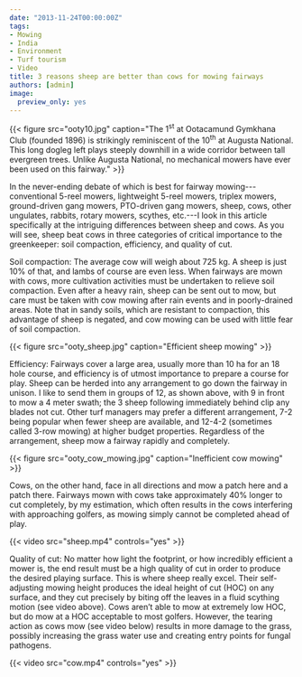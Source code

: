 ```yaml
---
date: "2013-11-24T00:00:00Z"
tags:
- Mowing
- India
- Environment
- Turf tourism
- Video
title: 3 reasons sheep are better than cows for mowing fairways
authors: [admin]
image:
  preview_only: yes
---
```


{{< figure src="ooty10.jpg" caption="The 1<sup>st</sup> at Ootacamund Gymkhana Club (founded 1896) is strikingly reminiscent of the 10<sup>th</sup> at Augusta National. This long dogleg left plays steeply downhill in a wide corridor between tall evergreen trees. Unlike Augusta National, no mechanical mowers have ever been used on this fairway." >}}

In the never-ending debate of which is best for fairway mowing---conventional 5-reel mowers, lightweight 5-reel mowers, triplex mowers, ground-driven gang mowers, PTO-driven gang mowers, sheep, cows, other ungulates, rabbits, rotary mowers, scythes, etc.---I look in this article specifically at the intriguing differences between sheep and cows. As you will see, sheep beat cows in three categories of critical importance to the greenkeeper: soil compaction, efficiency, and quality of cut.

Soil compaction: The average cow will weigh about 725 kg. A sheep is just 10% of that, and lambs of course are even less. When fairways are mown with cows, more cultivation activities must be undertaken to relieve soil compaction. Even after a heavy rain, sheep can be sent out to mow, but care must be taken with cow mowing after rain events and in poorly-drained areas. Note that in sandy soils, which are resistant to compaction, this advantage of sheep is negated, and cow mowing can be used with little fear of soil compaction.

{{< figure src="ooty_sheep.jpg" caption="Efficient sheep mowing" >}}

Efficiency: Fairways cover a large area, usually more than 10 ha for an 18 hole course, and efficiency is of utmost importance to prepare a course for play. Sheep can be herded into any arrangement to go down the fairway in unison. I like to send them in groups of 12, as shown above, with 9 in front to mow a 4 meter swath; the 3 sheep following immediately behind clip any blades not cut. Other turf managers may prefer a different arrangement, 7-2 being popular when fewer sheep are available, and 12-4-2 (sometimes called 3-row mowing) at higher budget properties. Regardless of the arrangement, sheep mow a fairway rapidly and completely.

{{< figure src="ooty_cow_mowing.jpg" caption="Inefficient cow mowing" >}}

Cows, on the other hand, face in all directions and mow a patch here and a patch there. Fairways mown with cows take approximately 40% longer to cut completely, by my estimation, which often results in the cows interfering with approaching golfers, as mowing simply cannot be completed ahead of play.

{{< video src="sheep.mp4" controls="yes" >}} 

Quality of cut: No matter how light the footprint, or how incredibly efficient a mower is, the end result must be a high quality of cut in order to produce the desired playing surface. This is where sheep really excel. Their self-adjusting mowing height produces the ideal height of cut (HOC) on any surface, and they cut precisely by biting off the leaves in a fluid scything motion (see video above). Cows aren’t able to mow at extremely low HOC, but do mow at a HOC acceptable to most golfers. However, the tearing action as cows mow (see video below) results in more damage to the grass, possibly increasing the grass water use and creating entry points for fungal pathogens.

{{< video src="cow.mp4" controls="yes" >}} 



